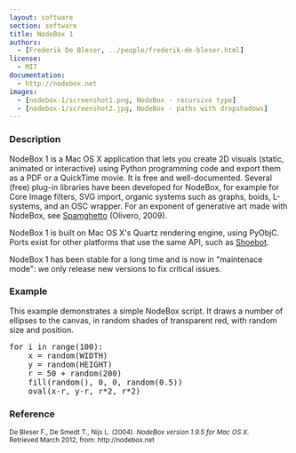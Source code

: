 ```yaml
---
layout: software
section: software
title: NodeBox 1
authors:
  - [Frederik De Bleser, ../people/frederik-de-bleser.html]
license:
  - MIT
documentation:
  - http://nodebox.net
images:
  - [nodebox-1/screenshot1.png, NodeBox - recursive type]
  - [nodebox-1/screenshot2.jpg, NodeBox - paths with dropshadows]
---
```


<h3>Description</h3>

NodeBox 1 is a Mac OS X application that lets you create 2D visuals (static, animated or interactive) using Python programming code and export them as a PDF or a QuickTime movie. It is free and well-documented. Several (free) plug-in libraries have been developed for NodeBox, for example for Core Image filters, SVG import, organic systems such as graphs, boids, L-systems, and an OSC wrapper. For an exponent of generative art made with NodeBox, see <a href="http://www.spamghetto.com" class="tag-project">Spamghetto</a> (Olivero, 2009).

NodeBox 1 is built on Mac OS X's Quartz rendering engine, using PyObjC. Ports exist for other platforms that use the same API, such as <a href="http://shoebot.net" class="tag-software">Shoebot</a>.

NodeBox 1 has been stable for a long time and is now in "maintenace mode": we only release new versions to fix critical issues. 

<h3>Example</h3>

This example demonstrates a simple NodeBox script. It draws a number of ellipses to the canvas, in random shades of transparent red, with random size and position.

<pre class="python">
for i in range(100):
    x = random(WIDTH)
    y = random(HEIGHT)
    r = 50 + random(200)
    fill(random(), 0, 0, random(0.5))
    oval(x-r, y-r, r*2, r*2)
</pre>


<h3>Reference</h3>

<p class="cite"><small>De Bleser F., De Smedt T., Nijs L. (2004). <cite>NodeBox version 1.9.5 for Mac OS X.</cite><br /> 
Retrieved March 2012, from: http://nodebox.net</small></p>